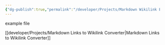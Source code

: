 ```yaml
---
{"dg-publish":true,"permalink":"/developer/Projects/Markdown Wikilink Examples/Example @ file/","created":"2024-03-13T20:40:25.110-05:00","updated":"2024-03-14T21:56:21.000-05:00"}
---
```


example file

[[developer/Projects/Markdown Links to Wikilink Converter\|Markdown Links to Wikilink Converter]]